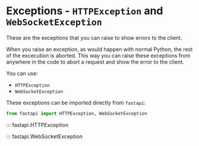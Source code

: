 # Exceptions - `HTTPException` and `WebSocketException`

These are the exceptions that you can raise to show errors to the client.

When you raise an exception, as would happen with normal Python, the rest of the excecution is aborted. This way you can raise these exceptions from anywhere in the code to abort a request and show the error to the client.

You can use:

* `HTTPException`
* `WebSocketException`

These exceptions can be imported directly from `fastapi`:

```python
from fastapi import HTTPException, WebSocketException
```

::: fastapi.HTTPException

::: fastapi.WebSocketException
